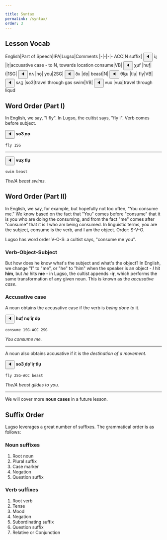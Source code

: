 ```yaml
---

title: Syntax
permalink: /syntax/
order: 3
---
```

## Lesson Vocab

English|Part of Speech|IPA|Lugso|Comments
|-|-|-|-
ACC|N suffix|<span class='spoken '> <button class='speak' type='button' data-ipa='iɻ'>🔈</button> <span class='ipa'>iɻ</span> </span>|iṛ|accusative case - to N, towards location
consume|VB|<span class='spoken '> <button class='speak' type='button' data-ipa='χuf'>🔈</button> <span class='ipa'>χuf</span> </span>|huf̣|
i|1SG|<span class='spoken '> <button class='speak' type='button' data-ipa='nʌ'>🔈</button> <span class='ipa'>nʌ</span> </span>|nọ|
you|2SG|<span class='spoken '> <button class='speak' type='button' data-ipa='ðʌ'>🔈</button> <span class='ipa'>ðʌ</span> </span>|dọ|
beast|N|<span class='spoken '> <button class='speak' type='button' data-ipa='θɮu'>🔈</button> <span class='ipa'>θɮu</span> </span>|tlụ|
fly|VB|<span class='spoken '> <button class='speak' type='button' data-ipa='sʌʒ'>🔈</button> <span class='ipa'>sʌʒ</span> </span>|so3̣|travel through gas
swim|VB|<span class='spoken '> <button class='speak' type='button' data-ipa='vux'>🔈</button> <span class='ipa'>vux</span> </span>|vux̣|travel through liqud

## Word Order (Part I)

In English, we say, "I fly". In Lugso, the cultist says, "fly I". Verb comes before subject.

<span class='spoken btnOnly'> <button class='speak' type='button' data-ipa='sʌʒ nʌ'>🔈</button>  </span> <strong>so3̣ nọ</strong>

`fly 1SG`

---

<span class='spoken btnOnly'> <button class='speak' type='button' data-ipa='vux θɮu'>🔈</button>  </span> <strong>vux̣ tlụ</strong>

`swim beast`

_The/A beast swims._

## Word Order (Part II)

In English, we say, for example, but hopefully not too often, "You consume me." We know based on the fact that "You" comes before "consume" that it is you who are doing the consuming, and from the fact "me" comes after "consume" that it is I who am being consumed. In linguistic terms, you are the subject, consume is the verb, and I am the object. Order: S-V-O.

Lugso has word order V-O-S: a cultist says, "consume me you".

### Verb-Object-Subject

But how does he know what's the subject and what's the object? In English, we change "I" to "me", or "he" to "him" when the speaker is an object - _I_ hit **him**, but _he_ hits **me** - in Lugso, the cultist appends **-iṛ**, which performs the same transformation of any given noun. This is known as the _accusative case_.

### Accusative case

A noun obtains the accusative case if the verb is _being done to_ it.

<span class='spoken btnOnly'> <button class='speak' type='button' data-ipa='χuf nʌʔiɻ ðʌ'>🔈</button>  </span> <strong>huf̣ nọ'iṛ dọ</strong>

`consume 1SG-ACC 2SG`

_You consume me._

---

A noun also obtains accusative if it is the _destination of a movement._

<span class='spoken btnOnly'> <button class='speak' type='button' data-ipa='sʌʒ ðʌʔiɻ θɮu'>🔈</button>  </span> <strong>so3̣ dọ'iṛ tlụ</strong>

`fly 2SG-ACC beast`

_The/A beast glides to you._

---

We will cover more **noun cases** in a future lesson.

## Suffix Order

Lugso leverages a great number of suffixes. The grammatical order is as follows:

### Noun suffixes

1. Root noun
2. Plural suffix
3. Case marker
4. Negation
5. Question suffix

### Verb suffixes

1. Root verb
2. Tense
3. Mood
4. Negation
5. Subordinating suffix
6. Question suffix
7. Relative or Conjunction
